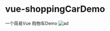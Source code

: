 # vue-shoppingCarDemo
一个简易Vue 购物车Demo
![ad](https://github.com/zy499/vue-shoppingCarDemo/mdImages/vue知识图谱.jpg)